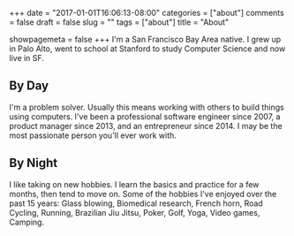 +++
date = "2017-01-01T16:06:13-08:00"
categories = ["about"]
comments = false
draft = false
slug = ""
tags = ["about"]
title = "About"

showpagemeta = false
+++
I'm a San Francisco Bay Area native. I grew up in Palo Alto, went to school at Stanford to study Computer Science and now live in SF.

## By Day
I'm a problem solver. Usually this means working with others to build things using computers. I've been a professional software engineer since 2007, a product manager since 2013, and an entrepreneur since 2014. I may be the most passionate person you'll ever work with.

## By Night
I like taking on new hobbies. I learn the basics and practice for a few months, then tend to move on. Some of the hobbies I've enjoyed over the past 15 years: Glass blowing, Biomedical research, French horn, Road Cycling, Running, Brazilian Jiu Jitsu, Poker, Golf, Yoga, Video games, Camping.